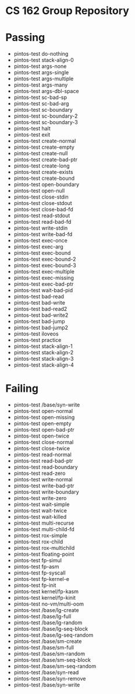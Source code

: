 CS 162 Group Repository
=======================

# Passing

- pintos-test  do-nothing
- pintos-test  stack-align-0
- pintos-test  args-none
- pintos-test  args-single
- pintos-test  args-multiple
- pintos-test  args-many
- pintos-test  args-dbl-space
- pintos-test  sc-bad-sp
- pintos-test  sc-bad-arg
- pintos-test  sc-boundary
- pintos-test  sc-boundary-2
- pintos-test  sc-boundary-3
- pintos-test  halt
- pintos-test  exit
- pintos-test  create-normal
- pintos-test  create-empty
- pintos-test  create-null
- pintos-test  create-bad-ptr
- pintos-test  create-long
- pintos-test  create-exists
- pintos-test  create-bound
- pintos-test  open-boundary
- pintos-test  open-null
- pintos-test  close-stdin
- pintos-test  close-stdout
- pintos-test  close-bad-fd
- pintos-test  read-stdout
- pintos-test  read-bad-fd
- pintos-test  write-stdin
- pintos-test  write-bad-fd
- pintos-test  exec-once
- pintos-test  exec-arg
- pintos-test  exec-bound
- pintos-test  exec-bound-2
- pintos-test  exec-bound-3
- pintos-test  exec-multiple
- pintos-test  exec-missing
- pintos-test  exec-bad-ptr
- pintos-test  wait-bad-pid
- pintos-test  bad-read
- pintos-test  bad-write
- pintos-test  bad-read2
- pintos-test  bad-write2
- pintos-test  bad-jump
- pintos-test  bad-jump2
- pintos-test  iloveos
- pintos-test  practice
- pintos-test  stack-align-1
- pintos-test  stack-align-2
- pintos-test  stack-align-3
- pintos-test  stack-align-4

# Failing
- pintos-test  /base/syn-write
- pintos-test  open-normal
- pintos-test  open-missing
- pintos-test  open-empty
- pintos-test  open-bad-ptr
- pintos-test  open-twice
- pintos-test  close-normal
- pintos-test  close-twice
- pintos-test  read-normal
- pintos-test  read-bad-ptr
- pintos-test  read-boundary
- pintos-test  read-zero
- pintos-test  write-normal
- pintos-test  write-bad-ptr
- pintos-test  write-boundary
- pintos-test  write-zero
- pintos-test  wait-simple
- pintos-test  wait-twice
- pintos-test  wait-killed
- pintos-test  multi-recurse
- pintos-test  multi-child-fd
- pintos-test  rox-simple
- pintos-test  rox-child
- pintos-test  rox-multichild
- pintos-test  floating-point
- pintos-test  fp-simul
- pintos-test  fp-asm
- pintos-test  fp-syscall
- pintos-test  fp-kernel-e
- pintos-test  fp-init
- pintos-test  kernel/fp-kasm
- pintos-test  kernel/fp-kinit
- pintos-test  no-vm/multi-oom
- pintos-test  /base/lg-create
- pintos-test  /base/lg-full
- pintos-test  /base/lg-random
- pintos-test  /base/lg-seq-block
- pintos-test  /base/lg-seq-random
- pintos-test  /base/sm-create
- pintos-test  /base/sm-full
- pintos-test  /base/sm-random
- pintos-test  /base/sm-seq-block
- pintos-test  /base/sm-seq-random
- pintos-test  /base/syn-read
- pintos-test  /base/syn-remove
- pintos-test  /base/syn-write